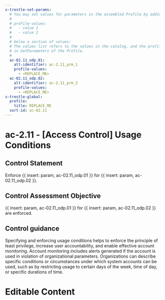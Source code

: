 ```yaml
---
x-trestle-set-params:
  # You may set values for parameters in the assembled Profile by adding
  #
  # profile-values:
  #   - value 1
  #   - value 2
  #
  # below a section of values:
  # The values list refers to the values in the catalog, and the profile-values represent values
  # in SetParameters of the Profile.
  #
  ac-02.11_odp.01:
    alt-identifier: ac-2.11_prm_1
    profile-values:
      - <REPLACE_ME>
  ac-02.11_odp.02:
    alt-identifier: ac-2.11_prm_2
    profile-values:
      - <REPLACE_ME>
x-trestle-global:
  profile:
    title: REPLACE_ME
  sort-id: ac-02.11
---
```


# ac-2.11 - \[Access Control\] Usage Conditions

## Control Statement

Enforce {{ insert: param, ac-02.11_odp.01 }} for {{ insert: param, ac-02.11_odp.02 }}.

## Control Assessment Objective

{{ insert: param, ac-02.11_odp.01 }} for {{ insert: param, ac-02.11_odp.02 }} are enforced.

## Control guidance

Specifying and enforcing usage conditions helps to enforce the principle of least privilege, increase user accountability, and enable effective account monitoring. Account monitoring includes alerts generated if the account is used in violation of organizational parameters. Organizations can describe specific conditions or circumstances under which system accounts can be used, such as by restricting usage to certain days of the week, time of day, or specific durations of time.

# Editable Content

<!-- Make additions and edits below -->
<!-- The above represents the contents of the control as received by the profile, prior to additions. -->
<!-- If the profile makes additions to the control, they will appear below. -->
<!-- The above markdown may not be edited but you may edit the content below, and/or introduce new additions to be made by the profile. -->
<!-- If there is a yaml header at the top, parameter values may be edited. Use --set-parameters to incorporate the changes during assembly. -->
<!-- The content here will then replace what is in the profile for this control, after running profile-assemble. -->
<!-- The current profile has no added parts for this control, but you may add new ones here. -->
<!-- Each addition must have a heading either of the form ## Control my_addition_name -->
<!-- or ## Part a. (where the a. refers to one of the control statement labels.) -->
<!-- "## Control" parts are new parts added after the statement part. -->
<!-- "## Part" parts are new parts added into the top-level statement part with that label. -->
<!-- Subparts may be added with nested hash levels of the form ### My Subpart Name -->
<!-- underneath the parent ## Control or ## Part being added -->
<!-- See https://ibm.github.io/compliance-trestle/tutorials/ssp_profile_catalog_authoring/ssp_profile_catalog_authoring for guidance. -->

